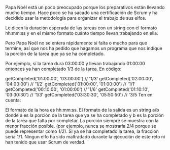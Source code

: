 Papa Noél está un poco preocupado porque los preparativos están llevando mucho tiempo. Hace poco se ha sacado una certificación de Scrum y ha decidido usar la metodología para organizar el trabajo de sus elfos.

Le dicen la duración esperada de las tareas con un string con el formato hh:mm:ss y en el mismo formato cuánto tiempo llevan trabajando en ella.

Pero Papa Noél no se entera rápidamente si falta o mucho para que termine, así que nos ha pedido que hagamos un programa que nos indique la porción de la tarea que ya se ha completado.

Por ejemplo, si la tarea dura 03:00:00 y llevan trabajando 01:00:00 entonces ya han completado 1/3 de la tarea. En código:

getCompleted('01:00:00', '03:00:00') // '1/3'
getCompleted('02:00:00', '04:00:00') // '1/2'
getCompleted('01:00:00', '01:00:00') // '1/1'
getCompleted('00:10:00', '01:00:00') // '1/6'
getCompleted('01:10:10', '03:30:30') // '1/3'
getCompleted('03:30:30', '05:50:50') // '3/5
Ten en cuenta:

El formato de la hora es hh:mm:ss.
El formato de la salida es un string a/b donde a es la porción de la tarea que ya se ha completado y b es la porción de la tarea que falta por completar.
La porción siempre se muestra con la menor fracción posible. (por ejemplo, nunca se mostraría 2/4 porque se puede representar como 1/2).
Si ya se ha completado la tarea, la fracción sería 1/1.
Ningun elfo ha sido maltradado durante la ejecución de este reto ni han tenido que usar Scrum de verdad.
